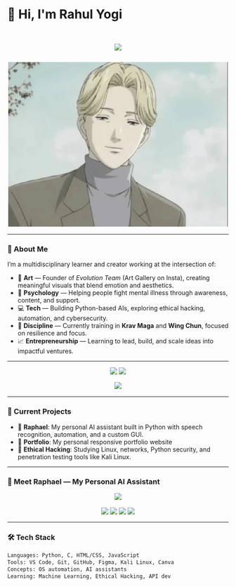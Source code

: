 
# 👋 Hi, I'm Rahul Yogi


<!-- GitHub Profile README for RAHUL8489XX -->

<h1 align="center">
  <img src="https://readme-typing-svg.herokuapp.com/?font=Fira+Code&size=28&duration=4000&pause=1000&color=38B2AC&center=true&vCenter=true&width=800&lines=Hi+%F0%9F%91%8B%2C+I'm+Rahul+Yogi;Artist+%7C+Hacker+%7C+Future+Web+Developer+%7C+Coder;Welcome+to+my+universe+of+creation+and+logic" />
</h1>

<p align="center">
  <img src="https://github.com/RAHUL8489XX/Intro/blob/053ef834a7b939cf1c556b0ddc907c96bd71434e/cqnQgrgnS1CkLZHwQq.webp" width="500px" />
</p>


---


### 🌟 About Me
I’m a multidisciplinary learner and creator working at the intersection of:

- 🎨 **Art** — Founder of *Evolution Team* (Art Gallery on Insta), creating meaningful visuals that blend emotion and aesthetics.  
- 🧠 **Psychology** — Helping people fight mental illness through awareness, content, and support.  
- 💻 **Tech** — Building Python-based AIs, exploring ethical hacking, automation, and cybersecurity.  
- 🥋 **Discipline** — Currently training in **Krav Maga** and **Wing Chun**, focused on resilience and focus.  
- 📈 **Entrepreneurship** — Learning to lead, build, and scale ideas into impactful ventures.

---

<p align="center"> <img src="https://github-readme-stats.vercel.app/api?username=RAHUL8489XX&theme=tokyonight&show_icons=true&hide_border=true" width="48%" /> <img src="https://github-readme-streak-stats.herokuapp.com/?user=RAHUL8489XX&theme=tokyonight&hide_border=true" width="48%" /> </p> <p align="center"> <img src="https://github-readme-stats.vercel.app/api/top-langs/?username=RAHUL8489XX&layout=compact&theme=tokyonight&hide_border=true" width="48%" /> </p>

---


### 💼 Current Projects
- 🧠 **Raphael**: My personal AI assistant built in Python with speech recognition, automation, and a custom GUI.
- 🎨 **Portfolio**: My personal responsive portfolio website 
- 🔐 **Ethical Hacking**: Studying Linux, networks, Python security, and penetration testing tools like Kali Linux.
  

---

### 🤖 Meet Raphael — My Personal AI Assistant

<p align="center">
  <img src="https://github.com/RAHUL8489XX/Intro/blob/c6bb03f0bba696438230b3c833adb6361e522c8c/Untitled%20design.gif" width="400px" />
</p>


<p align="center"> <img src="https://img.shields.io/badge/Built%20With-Python-blue?style=for-the-badge&logo=python&logoColor=white"> <img src="https://img.shields.io/badge/Speech%20Module-Enabled-success?style=for-the-badge"> <img src="https://img.shields.io/badge/GUI%20Interface-Custom-lightgrey?style=for-the-badge"> <img src="https://img.shields.io/badge/Status-Online-brightgreen?style=for-the-badge"> </p>

---

### 🛠️ Tech Stack
```**python
Languages: Python, C, HTML/CSS, JavaScript  
Tools: VS Code, Git, GitHub, Figma, Kali Linux, Canva
Concepts: OS automation, AI assistants  
Learning: Machine Learning, Ethical Hacking, API dev  
